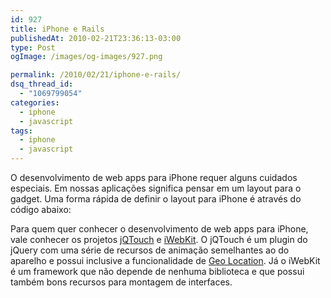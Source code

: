 ```yaml
---
id: 927
title: iPhone e Rails
publishedAt: 2010-02-21T23:36:13-03:00
type: Post
ogImage: /images/og-images/927.png

permalink: /2010/02/21/iphone-e-rails/
dsq_thread_id:
  - "1069799054"
categories:
  - iphone
  - javascript
tags:
  - iphone
  - javascript
---
```

O desenvolvimento de web apps para iPhone requer alguns cuidados especiais. Em nossas aplicações significa pensar em um layout para o gadget. Uma forma rápida de definir o layout para iPhone é através do código abaixo: 

Para quem quer conhecer o desenvolvimento de web apps para iPhone, vale conhecer os projetos [jQTouch](http://www.jqtouch.com) e [iWebKit](http://iwebkit.net/). O jQTouch é um plugin do jQuery com uma série de recursos de animação semelhantes ao do aparelho e possui inclusive a funcionalidade de [Geo Location](http://www.jqtouch.com/preview/demos/ext_location/). Já o iWebKit é um framework que não depende de nenhuma biblioteca e que possui também bons recursos para montagem de interfaces.
